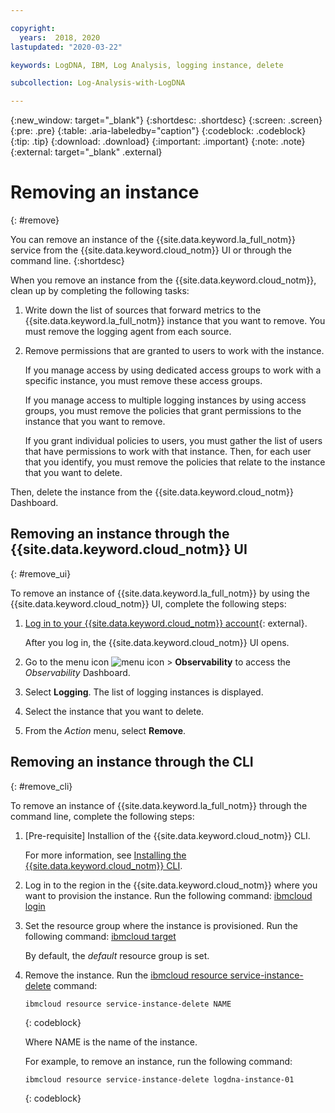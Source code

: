 ```yaml
---

copyright:
  years:  2018, 2020
lastupdated: "2020-03-22"

keywords: LogDNA, IBM, Log Analysis, logging instance, delete

subcollection: Log-Analysis-with-LogDNA

---
```


{:new_window: target="_blank"}
{:shortdesc: .shortdesc}
{:screen: .screen}
{:pre: .pre}
{:table: .aria-labeledby="caption"}
{:codeblock: .codeblock}
{:tip: .tip}
{:download: .download}
{:important: .important}
{:note: .note}
{:external: target="_blank" .external}

# Removing an instance
{: #remove}

You can remove an instance of the {{site.data.keyword.la_full_notm}} service from the {{site.data.keyword.cloud_notm}} UI or through the command line.
{:shortdesc}

When you remove an instance from the {{site.data.keyword.cloud_notm}}, clean up by completing the following tasks:

1. Write down the list of sources that forward metrics to the {{site.data.keyword.la_full_notm}} instance that you want to remove. You must remove the logging agent from each source.
2. Remove permissions that are granted to users to work with the instance. 

    If you manage access by using dedicated access groups to work with a specific instance, you must remove these access groups.

    If you manage access to multiple logging instances by using access groups, you must remove the policies that grant permissions to the instance that you want to remove.
    
    If you grant individual policies to users, you must gather the list of users that have permissions to work with that instance. Then, for each user that you identify, you must remove the policies that relate to the instance that you want to delete.


Then, delete the instance from the {{site.data.keyword.cloud_notm}} Dashboard.


## Removing an instance through the {{site.data.keyword.cloud_notm}} UI
{: #remove_ui}

To remove an instance of {{site.data.keyword.la_full_notm}} by using the {{site.data.keyword.cloud_notm}} UI, complete the following steps:

1. [Log in to your {{site.data.keyword.cloud_notm}} account](https://cloud.ibm.com/login){: external}.

	After you log in, the {{site.data.keyword.cloud_notm}} UI opens.

2. Go to the menu icon ![menu icon](../icons/icon_hamburger.svg) &gt; **Observability** to access the *Observability* Dashboard.

3. Select **Logging**. The list of logging instances is displayed.

4. Select the instance that you want to delete.

5. From the *Action* menu, select **Remove**.


## Removing an instance through the CLI
{: #remove_cli}

To remove an instance of {{site.data.keyword.la_full_notm}} through the command line, complete the following steps:

1. [Pre-requisite] Installion of the {{site.data.keyword.cloud_notm}} CLI.

   For more information, see [Installing the {{site.data.keyword.cloud_notm}} CLI](/docs/cli?topic=cli-install-ibmcloud-cli).

2. Log in to the region in the {{site.data.keyword.cloud_notm}} where you want to provision the instance. Run the following command: [ibmcloud login](/docs/cli?topic=cli-ibmcloud_cli#ibmcloud_login)

3. Set the resource group where the instance is provisioned. Run the following command: [ibmcloud target](/docs/cli?topic=cli-ibmcloud_cli#ibmcloud_target)

    By default, the *default* resource group is set.

4. Remove the instance. Run the [ibmcloud resource service-instance-delete](/docs/cli?topic=cli-ibmcloud_commands_resource#ibmcloud_resource_service_instance_delete) command:

    ```
    ibmcloud resource service-instance-delete NAME 
    ```
    {: codeblock}

    Where NAME is the name of the instance.

    For example, to remove an instance, run the following command:

    ```
    ibmcloud resource service-instance-delete logdna-instance-01
    ```
    {: codeblock}



